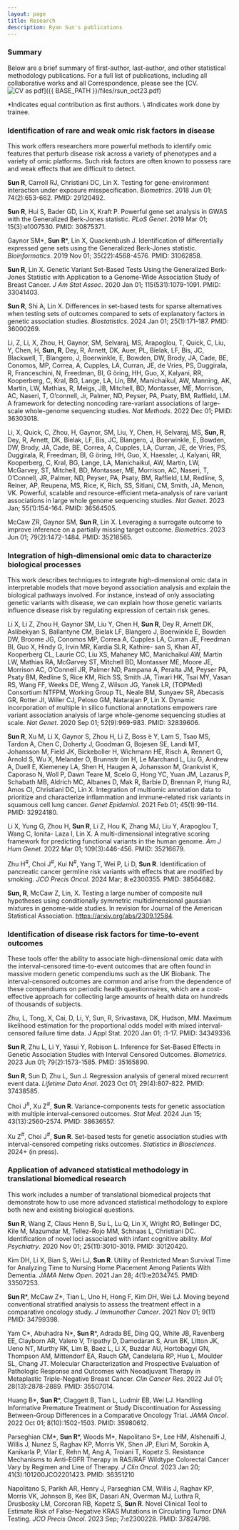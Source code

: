 ```yaml
---
layout: page
title: Research
description: Ryan Sun's publications
---
```


### <a name="articles"></a>Summary
Below are a brief summary of first-author, last-author, and other statistical methodology publications.
For a full list of publications, including all collaborative works and all Correspondence, please see the [CV. ![CV as pdf](../pages/icons16/pdf-icon.png)]({{ BASE_PATH }}/files/rsun_oct23.pdf)<br/>

\*Indicates equal contribution as first authors. \\
\#Indicates work done by trainee.

### <a name="articles"></a>Identification of rare and weak omic risk factors in disease

This work offers researchers more powerful methods to identify omic features that perturb disease
risk across a variety of phenotypes and a variety of omic platforms. Such risk factors are often
known to possess rare and weak effects that are difficult to detect. 

**Sun R**, Carroll RJ, Christiani DC, Lin X. Testing for gene-environment interaction under exposure misspecification. *Biometrics*. 2018 Jun 01; 74(2):653-662. PMID: 29120492.

**Sun R**, Hui S, Bader GD, Lin X, Kraft P. Powerful gene set analysis in GWAS with the Generalized Berk-Jones statistic. *PLoS Genet*. 2019 Mar 01; 15(3):e1007530. PMID: 30875371.

Gaynor SM\*, **Sun R**\*, Lin X, Quackenbush J. Identification of differentially expressed gene sets using the Generalized Berk-Jones statistic. *Bioinformatics*. 2019 Nov 01; 35(22):4568-4576. PMID: 31062858.

**Sun R**, Lin X. Genetic Variant Set-Based Tests Using the Generalized Berk-Jones Statistic with Application to a Genome-Wide Association Study of Breast Cancer. *J Am Stat Assoc*. 2020 Jan 01; 115(531):1079-1091. PMID: 33041403.

**Sun R**, Shi A, Lin X. Differences in set-based tests for sparse alternatives when testing sets of outcomes compared to sets of explanatory factors in genetic association studies. *Biostatistics*. 2024 Jan 01; 25(1):171-187. PMID: 36000269.

Li, Z, Li, X, Zhou, H, Gaynor, SM, Selvaraj, MS, Arapoglou, T, Quick, C, Liu, Y, Chen, H, **Sun, R**, Dey, R, Arnett, DK, Auer, PL, Bielak, LF, Bis, JC, Blackwell, T, Blangero, J, Boerwinkle, E, Bowden, DW, Brody, JA, Cade, BE, Conomos, MP, Correa, A, Cupples, LA, Curran, JE, de Vries, PS, Duggirala, R, Franceschini, N, Freedman, BI, G ̈oring, HH, Guo, X, Kalyani, RR, Kooperberg, C, Kral, BG, Lange, LA, Lin, BM, Manichaikul, AW, Manning, AK, Martin, LW, Mathias, R, Meigs, JB, Mitchell, BD, Montasser, ME, Morrison, AC, Naseri, T, O’connell, Jr, Palmer, ND, Peyser, PA, Psaty, BM, Raffield, LM. A framework for detecting noncoding rare-variant associations of large-scale whole-genome sequencing studies. *Nat Methods*. 2022 Dec 01; PMID: 36303018.

Li, X, Quick, C, Zhou, H, Gaynor, SM, Liu, Y, Chen, H, Selvaraj, MS, **Sun, R**, Dey, R, Arnett, DK, Bielak, LF, Bis, JC, Blangero, J, Boerwinkle, E, Bowden, DW, Brody, JA, Cade, BE, Correa, A, Cupples, LA, Curran, JE, de Vries, PS, Duggirala, R, Freedman, BI, G ̈oring, HH, Guo, X, Haessler, J, Kalyani, RR, Kooperberg, C, Kral, BG, Lange, LA, Manichaikul, AW, Martin, LW, McGarvey, ST, Mitchell, BD, Montasser, ME, Morrison, AC, Naseri, T, O’Connell, JR, Palmer, ND, Peyser, PA, Psaty, BM, Raffield, LM, Redline, S, Reiner, AP, Reupena, MS, Rice, K, Rich, SS, Sitlani, CM, Smith, JA, Menon, VK. Powerful, scalable and resource-efficient meta-analysis of rare variant associations in large whole genome sequencing studies. *Nat Genet*. 2023 Jan; 55(1):154-164. PMID: 36564505.

McCaw ZR, Gaynor SM, **Sun R**, Lin X. Leveraging a surrogate outcome to improve inference on a partially missing target outcome. *Biometrics*. 2023 Jun 01; 79(2):1472-1484. PMID: 35218565.

### <a name="articles"></a>Integration of high-dimensional omic data to characterize biological processes

This work describes techniques to integrate high-dimensional omic data in interpretable models that move beyond association analysis and explain the biological pathways involved. For instance, instead of only associating genetic variants with disease, we can explain how those genetic variants influence disease risk by regulating expression of certain risk genes.

Li X, Li Z, Zhou H, Gaynor SM, Liu Y, Chen H, **Sun R**, Dey R, Arnett DK, Aslibekyan S, Ballantyne CM, Bielak LF, Blangero J, Boerwinkle E, Bowden DW, Broome JG, Conomos MP, Correa A, Cupples LA, Curran JE, Freedman BI, Guo X, Hindy G, Irvin MR, Kardia SLR, Kathire- san S, Khan AT, Kooperberg CL, Laurie CC, Liu XS, Mahaney MC, Manichaikul AW, Martin LW, Mathias RA, McGarvey ST, Mitchell BD, Montasser ME, Moore JE, Morrison AC, O’Connell JR, Palmer ND, Pampana A, Peralta JM, Peyser PA, Psaty BM, Redline S, Rice KM, Rich SS, Smith JA, Tiwari HK, Tsai MY, Vasan RS, Wang FF, Weeks DE, Weng Z, Wilson JG, Yanek LR, (TOPMed) Consortium NTFPM, Working Group TL, Neale BM, Sunyaev SR, Abecasis GR, Rotter JI, Willer CJ, Peloso GM, Natarajan P, Lin X. Dynamic incorporation of multiple in silico functional annotations empowers rare variant association analysis of large whole-genome sequencing studies at scale. *Nat Genet*. 2020 Sep 01; 52(9):969-983. PMID: 32839606.

**Sun R**, Xu M, Li X, Gaynor S, Zhou H, Li Z, Boss ́e Y, Lam S, Tsao MS, Tardon A, Chen C, Doherty J, Goodman G, Bojesen SE, Landi MT, Johansson M, Field JK, Bickeboller H, Wichmann HE, Risch A, Rennert G, Arnold S, Wu X, Melander O, Brunnstr ̈om H, Le Marchand L, Liu G, Andrew A, Duell E, Kiemeney LA, Shen H, Haugen A, Johansson M, Grankvist K, Caporaso N, Woll P, Dawn Teare M, Scelo G, Hong YC, Yuan JM, Lazarus P, Schabath MB, Aldrich MC, Albanes D, Mak R, Barbie D, Brennan P, Hung RJ, Amos CI, Christiani DC, Lin X. Integration of multiomic annotation data to prioritize and characterize inflammation and immune-related risk variants in squamous cell lung cancer. *Genet Epidemiol*. 2021 Feb 01; 45(1):99-114. PMID: 32924180.

Li X, Yung G, Zhou H, **Sun R**, Li Z, Hou K, Zhang MJ, Liu Y, Arapoglou T, Wang C, Ionita- Laza I, Lin X. A multi-dimensional integrative scoring framework for predicting functional variants in the human genome. *Am J Hum Genet*. 2022 Mar 01; 109(3):446-456. PMID: 35216679.

Zhu H<sup>\#</sup>, Choi J<sup>\#</sup>, Kui N<sup>\#</sup>, Yang T, Wei P, Li D, **Sun R**. Identification of pancreatic cancer germline risk variants with effects that are modified by smoking. *JCO Precis Oncol*. 2024 Mar; 8:e2300355. PMID: 38564682.

**Sun, R**, McCaw Z, Lin, X. Testing a large number of composite null hypotheses using conditionally symmetric multidimensional gaussian mixtures in genome-wide studies. In revision for Journal of the American Statistical Association. https://arxiv.org/abs/2309.12584.

### <a name="articles"></a>Identification of disease risk factors for time-to-event outcomes

These tools offer the ability to associate high-dimensional omic data with the interval-censored time-to-event outcomes that are often found in massive modern genetic compendiums such as the UK Biobank. The interval-censored outcomes are common and arise from the dependence of these compendiums on periodic health questionnaires, which are a cost-effective approach for collecting large amounts of health data on hundreds of thousands of subjects.

Zhu, L, Tong, X, Cai, D, Li, Y, Sun, R, Srivastava, DK, Hudson, MM. Maximum likelihood estimation for the proportional odds model with mixed interval-censored failure time data. J Appl Stat. 2020 Jan 01; :1-17. PMID: 34349336.

**Sun R**, Zhu L, Li Y, Yasui Y, Robison L. Inference for Set-Based Effects in Genetic Association Studies with Interval Censored Outcomes. *Biometrics*. 2023 Jun 01; 79(2):1573-1585. PMID: 35165890.

**Sun R**, Sun D, Zhu L, Sun J. Regression analysis of general mixed recurrent event data. *Lifetime Data Anal*. 2023 Oct 01; 29(4):807-822. PMID: 37438585.

Choi J<sup>\#</sup>, Xu Z<sup>\#</sup>, **Sun R**. Variance-components tests for genetic association with multiple interval-censored outcomes. *Stat Med*. 2024 Jun 15; 43(13):2560-2574. PMID: 38636557.

Xu Z<sup>\#</sup>, Choi J<sup>\#</sup>, **Sun R**. Set-based tests for genetic association studies with interval-censored competing risks outcomes. *Statistics in Biosciences*. 2024+ (in press).

### <a name="articles"></a> Application of advanced statistical methodology in translational biomedical research

This work includes a number of translational biomedical projects that demonstrate how to use more advanced statistical methodology to explore both new and existing biological questions.

**Sun R**, Wang Z, Claus Henn B, Su L, Lu Q, Lin X, Wright RO, Bellinger DC, Kile M, Mazumdar M, Tellez-Rojo MM, Schnaas L, Christiani DC. Identification of novel loci associated with infant cognitive ability. *Mol Psychiatry*. 2020 Nov 01; 25(11):3010-3019. PMID: 30120420.

Kim DH, Li X, Bian S, Wei LJ, **Sun R**. Utility of Restricted Mean Survival Time for Analyzing Time to Nursing Home Placement Among Patients With Dementia. *JAMA Netw Open*. 2021 Jan 28; 4(1):e2034745. PMID: 33507253.

**Sun R**\*, McCaw Z\*, Tian L, Uno H, Hong F, Kim DH, Wei LJ. Moving beyond conventional stratified analysis to assess the treatment effect in a comparative oncology study. *J Immunother Cancer*. 2021 Nov 01; 9(11) PMID: 34799398.

Yam C\*, Abuhadra N\*, **Sun R**\*, Adrada BE, Ding QQ, White JB, Ravenberg EE, Clayborn AR, Valero V, Tripathy D, Damodaran S, Arun BK, Litton JK, Ueno NT, Murthy RK, Lim B, Baez L, Li X, Buzdar AU, Hortobagyi GN, Thompson AM, Mittendorf EA, Rauch GM, Candelaria RP, Huo L, Moulder SL, Chang JT. Molecular Characterization and Prospective Evaluation of Pathologic Response and Outcomes with Neoadjuvant Therapy in Metaplastic Triple-Negative Breast Cancer. *Clin Cancer Res*. 2022 Jul 01; 28(13):2878-2889. PMID: 35507014.

Huang B\*, **Sun R**\*, Claggett B, Tian L, Ludmir EB, Wei LJ. Handling Informative Premature Treatment or Study Discontinuation for Assessing Between-Group Differences in a Comparative Oncology Trial. *JAMA Oncol*. 2022 Oct 01; 8(10):1502-1503. PMID: 35980612.

Parseghian CM\*, **Sun R**\*, Woods M\*, Napolitano S\*, Lee HM, Alshenaifi J, Willis J, Nunez S, Raghav KP, Morris VK, Shen JP, Eluri M, Sorokin A, Kanikarla P, Vilar E, Rehn M, Ang A, Troiani T, Kopetz S. Resistance Mechanisms to Anti-EGFR Therapy in RAS/RAF Wildtype Colorectal Cancer Vary by Regimen and Line of Therapy. *J Clin Oncol*. 2023 Jan 20; 41(3):101200JCO2201423. PMID: 36351210

Napolitano S, Parikh AR, Henry J, Parseghian CM, Willis J, Raghav KP, Morris VK, Johnson B, Kee BK, Dasari AN, Overman MJ, Luthra R, Drusbosky LM, Corcoran RB, Kopetz S, **Sun R**. Novel Clinical Tool to Estimate Risk of False-Negative KRAS Mutations in Circulating Tumor DNA Testing. *JCO Precis Oncol*. 2023 Sep; 7:e2300228. PMID: 37824798.




